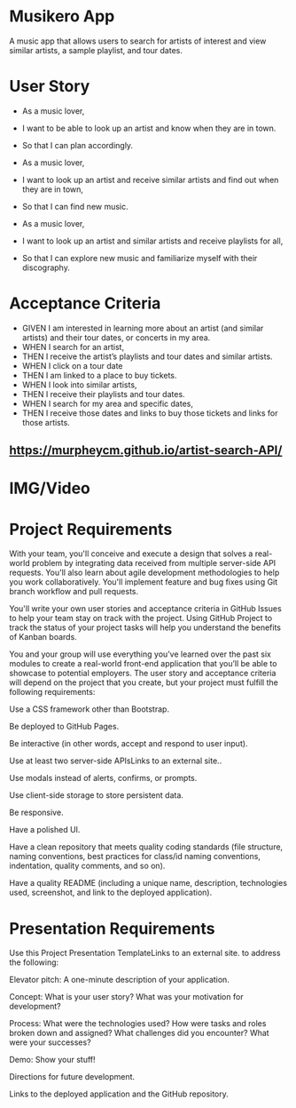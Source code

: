 # Musikero App
A music app that allows users to search for artists of interest and view similar artists, a sample playlist, and tour dates.

# User Story
* As a music lover,
* I want to be able to look up an artist and know when they are in town.
* So that I can plan accordingly.

* As a music lover,
* I want to look up an artist and receive similar artists and find out when they are in town,
* So that I can find new music.

* As a music lover,
* I want to look up an artist and similar artists and receive playlists for all,
* So that I can explore new music and familiarize myself with their discography.

# Acceptance Criteria
* GIVEN I am interested in learning more about an artist (and similar artists) and their tour dates, or concerts in my area.
* WHEN I search for an artist,
* THEN I receive the artist’s playlists and tour dates and similar artists.
* WHEN I click on a tour date
* THEN I am linked to a place to buy tickets.
* WHEN I look into similar artists,
* THEN I receive their playlists and tour dates.
* WHEN I search for my area and specific dates,
* THEN I receive those dates and links to buy those tickets and links for those artists.

## https://murpheycm.github.io/artist-search-API/

# IMG/Video


# Project Requirements
With your team, you'll conceive and execute a design that solves a real-world problem by integrating data received from multiple server-side API requests. You'll also learn about agile development methodologies to help you work collaboratively. You'll implement feature and bug fixes using Git branch workflow and pull requests.

You'll write your own user stories and acceptance criteria in GitHub Issues to help your team stay on track with the project. Using GitHub Project to track the status of your project tasks will help you understand the benefits of Kanban boards.

You and your group will use everything you’ve learned over the past six modules to create a real-world front-end application that you’ll be able to showcase to potential employers. The user story and acceptance criteria will depend on the project that you create, but your project must fulfill the following requirements:

Use a CSS framework other than Bootstrap.

Be deployed to GitHub Pages.

Be interactive (in other words, accept and respond to user input).

Use at least two server-side APIsLinks to an external site..

Use modals instead of alerts, confirms, or prompts.

Use client-side storage to store persistent data.

Be responsive.

Have a polished UI.

Have a clean repository that meets quality coding standards (file structure, naming conventions, best practices for class/id naming conventions, indentation, quality comments, and so on).

Have a quality README (including a unique name, description, technologies used, screenshot, and link to the deployed application).

# Presentation Requirements
Use this Project Presentation TemplateLinks to an external site. to address the following:

Elevator pitch: A one-minute description of your application.

Concept: What is your user story? What was your motivation for development?

Process: What were the technologies used? How were tasks and roles broken down and assigned? What challenges did you encounter? What were your successes?

Demo: Show your stuff!

Directions for future development.

Links to the deployed application and the GitHub repository.
